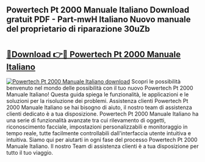 ## Powertech Pt 2000 Manuale Italiano Download gratuit PDF - Part-mwH Italiano Nuovo manuale del proprietario di riparazione 30uZb

# <h2><a href="http://dfgpqm5.blite.top/?on=Powertech+Pt+2000+Manuale+Italiano">🔗Download 👉🔴 Powertech Pt 2000 Manuale Italiano</a></h2>

[![Powertech Pt 2000 Manuale Italiano download](https://i.imgur.com/lujVjoI.png)](http://dfgpqm5.blite.top/?on=Powertech+Pt+2000+Manuale+Italiano)
Scopri le possibilità benvenuto nel mondo delle possibilità con il tuo nuovo Powertech Pt 2000 Manuale Italiano! Questa guida spiega le funzionalità, le applicazioni e le soluzioni per la risoluzione dei problemi. Assistenza clienti Powertech Pt 2000 Manuale Italiano se hai bisogno di aiuto, il nostro team di assistenza clienti dedicato è a tua disposizione. Powertech Pt 2000 Manuale Italiano ha una serie di funzionalità avanzate tra cui rilevamento di oggetti, riconoscimento facciale, impostazioni personalizzabili e monitoraggio in tempo reale, tutte facilmente controllabili dall'interfaccia utente intuitiva e intuitiva. Siamo qui per aiutarti in ogni fase del processo Powertech Pt 2000 Manuale Italiano. Il nostro Team di assistenza clienti è a tua disposizione per tutto il tuo viaggio.
